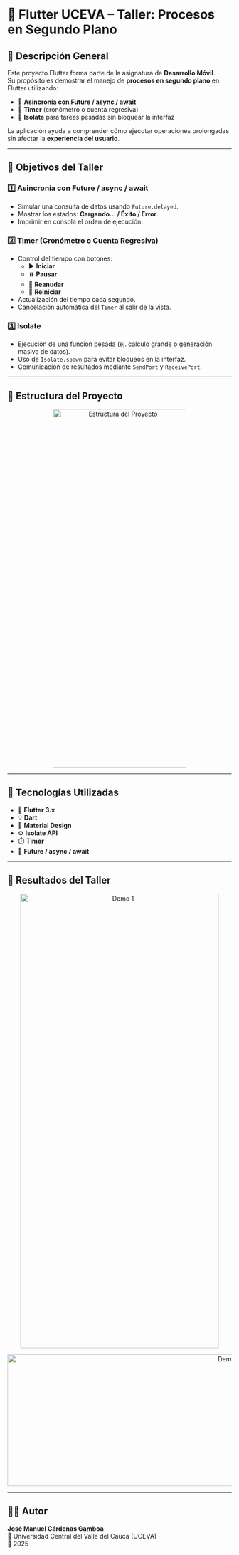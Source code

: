 # 🚀 **Flutter UCEVA – Taller: Procesos en Segundo Plano**

## 📘 **Descripción General**
Este proyecto Flutter forma parte de la asignatura de **Desarrollo Móvil**.  
Su propósito es demostrar el manejo de **procesos en segundo plano** en Flutter utilizando:

- 🔹 **Asincronía con Future / async / await**  
- 🔹 **Timer** (cronómetro o cuenta regresiva)  
- 🔹 **Isolate** para tareas pesadas sin bloquear la interfaz  

La aplicación ayuda a comprender cómo ejecutar operaciones prolongadas sin afectar la **experiencia del usuario**.

---

## 🎯 **Objetivos del Taller**

### 1️⃣ Asincronía con Future / async / await
- Simular una consulta de datos usando `Future.delayed`.
- Mostrar los estados: **Cargando… / Éxito / Error**.
- Imprimir en consola el orden de ejecución.

### 2️⃣ Timer (Cronómetro o Cuenta Regresiva)
- Control del tiempo con botones:
  - ▶️ **Iniciar**
  - ⏸️ **Pausar**
  - 🔁 **Reanudar**
  - 🔄 **Reiniciar**
- Actualización del tiempo cada segundo.
- Cancelación automática del `Timer` al salir de la vista.

### 3️⃣ Isolate
- Ejecución de una función pesada (ej. cálculo grande o generación masiva de datos).
- Uso de `Isolate.spawn` para evitar bloqueos en la interfaz.
- Comunicación de resultados mediante `SendPort` y `ReceivePort`.

---

## 🧩 **Estructura del Proyecto**
<p align="center">
  <img width="300" height="805" alt="Estructura del Proyecto" src="https://github.com/user-attachments/assets/3e7960a5-fc77-40b4-85f3-9db81c4e7b88" />
</p>

---

## 🧰 **Tecnologías Utilizadas**
- 🧠 **Flutter 3.x**
- 💡 **Dart**
- 🎨 **Material Design**
- ⚙️ **Isolate API**
- ⏱️ **Timer**
- 🔄 **Future / async / await**

---

## 🧪 **Resultados del Taller**

<p align="center">
  <img width="446" height="1021" alt="Demo 1" src="https://github.com/user-attachments/assets/8f08fcb2-33af-492d-9ffd-652dc8ec700d" />
</p>

<p align="center">
  <img width="982" height="296" alt="Demo 2" src="https://github.com/user-attachments/assets/25eba30f-001c-44d2-ac2a-96ceeb1054f6" />
</p>

---

## 👨‍💻 **Autor**
**José Manuel Cárdenas Gamboa**  
📍 Universidad Central del Valle del Cauca (UCEVA)  
📅 2025
